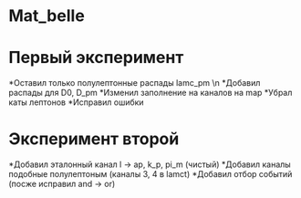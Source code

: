 # Mat_belle

# Первый эксперимент

*Оставил только полулептонные распады lamc_pm \n
*Добавил распады для D0, D_pm
*Изменил заполнение на каналов на map
*Убрал каты лептонов
*Исправил ошибки

# Эксперимент второй

*Добавил эталонный канал l -> ap, k_p, pi_m (чистый)
*Добавил каналы подобные полулептоным (каналы 3, 4 в lamct)
*Добавил отбор событий (посже исправил and -> or)